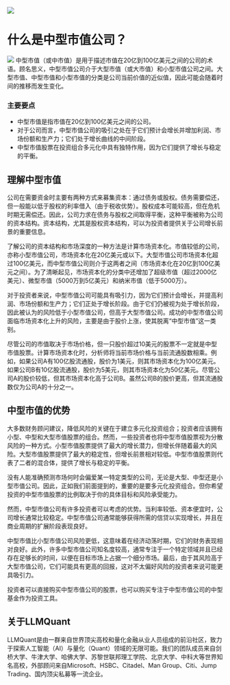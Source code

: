 ![](https://fastly.jsdelivr.net/gh/bucketio/img11@main/2024/10/21/1729466068183-23134fce-3131-4262-b18c-f378d71af4f6.gif)
# 什么是中型市值公司？
![](https://fastly.jsdelivr.net/gh/bucketio/img9@main/2024/10/20/1729465031968-b3c8959e-1d37-4b8a-91b1-b0b0dfe25143.png)
中型市值（或中市值）是用于描述市值在20亿到100亿美元之间的公司的术语。顾名思义，中型市值公司介于大型市值（或大市值）和小型市值公司之间。大型市值、中型市值和小型市值的分类是公司当前价值的近似值，因此可能会随着时间的推移而发生变化。

### 主要要点

- 中型市值是指市值在20亿到100亿美元之间的公司。
- 对于公司而言，中型市值公司的吸引之处在于它们预计会增长并增加利润、市场份额和生产力；它们处于增长曲线的中间阶段。
- 中型市值股票在投资组合多元化中具有独特作用，因为它们提供了增长与稳定的平衡。

## 理解中型市值

公司在需要资金时主要有两种方式来募集资本：通过债务或股权。债务需要偿还，但一般能以低于股权的利率借入（由于税收优势）。股权成本可能较高，但在危机时期无需偿还。因此，公司力求在债务与股权之间取得平衡，这种平衡被称为公司的资本结构。资本结构，尤其是股权资本结构，可以为投资者提供关于公司增长前景的重要信息。

了解公司的资本结构和市场深度的一种方法是计算市场资本化。市值较低的公司，亦称小型市值公司，市场资本化在20亿美元或以下。大型市值公司市场资本化超过100亿美元，而中型市值公司则介于这两者之间（市场资本化在20亿到100亿美元之间）。为了清晰起见，市场资本化的分类中还增加了超级市值（超过2000亿美元）、微型市值（5000万到5亿美元）和纳米市值（低于5000万）。

对于投资者来说，中型市值公司可能具有吸引力，因为它们预计会增长，并提高利润、市场份额和生产力；它们正处于增长阶段。由于它们仍被视为处于增长阶段，因此被认为的风险低于小型市值公司，但高于大型市值公司。成功的中型市值公司面临市场资本化上升的风险，主要是由于股价上涨，使其脱离“中型市值”这一类别。

尽管公司的市值取决于市场价格，但一只股价超过10美元的股票不一定就是中型市值股票。计算市场资本化时，分析师将当前市场价格与当前流通股数相乘。例如，如果公司A有100亿股流通股，股价为1美元，则其市场资本化为100亿美元。如果公司B有10亿股流通股，股价为5美元，则其市场资本化为50亿美元。尽管公司A的股价较低，但其市场资本化高于公司B。虽然公司B的股价更高，但其流通股数仅为公司A的十分之一。

## 中型市值的优势

大多数财务顾问建议，降低风险的关键在于建立多元化投资组合；投资者应该拥有小型、中型和大型市值股票的组合。然而，一些投资者也将中型市值股票视为分散风险的一种方式。小型市值股票提供了最大的增长潜力，但增长伴随着最大的风险。大型市值股票提供了最大的稳定性，但增长前景相对较低。中型市值股票则代表了二者的混合体，提供了增长与稳定的平衡。

没有人能准确预测市场何时会偏爱某一特定类型的公司，无论是大型、中型还是小型市值公司。因此，正如我们前面提到的，重要的是要多元化投资组合。但你希望投资的中型市值股票的比例取决于你的具体目标和风险承受能力。

然而，中型市值公司有许多投资者可以考虑的优势。当利率较低、资本便宜时，公司增长通常比较稳定。中型市值公司通常能够获得所需的信贷以实现增长，并且在商业周期的扩展阶段表现良好。

中型市值比小型市值公司风险更低，这意味着在经济动荡时期，它们的财务表现相对良好。此外，许多中型市值公司知名度较高，通常专注于一个特定领域并且已经存在足够长的时间，以便在目标市场上占据一个细分市场。最后，由于其风险高于大型市值公司，它们可能具有更高的回报，这对不太偏好风险的投资者来说可能更具吸引力。

投资者可以直接购买中型市值公司的股票，也可以购买专注于中型市值公司的中型基金作为投资工具。

## 关于LLMQuant
LLMQuant是由一群来自世界顶尖高校和量化金融从业人员组成的前沿社区，致力于探索人工智能（AI）与量化（Quant）领域的无限可能。我们的团队成员来自剑桥大学、牛津大学、哈佛大学、苏黎世联邦理工学院、北京大学、中科大等世界知名高校，外部顾问来自Microsoft、HSBC、Citadel、Man Group、Citi、Jump Trading、国内顶尖私募等一流企业。